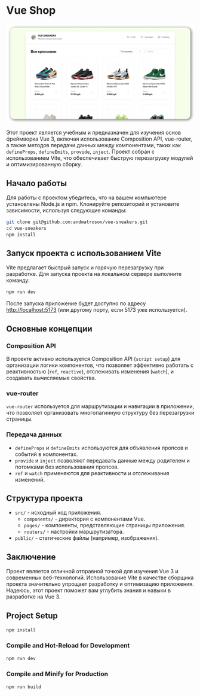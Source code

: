 # Vue Shop

![](https://github.com/andmatrosov/vue-sneakers/blob/master/preview.png)

Этот проект является учебным и предназначен для изучения основ фреймворка Vue 3, включая использование Composition API, vue-router, а также методов передачи данных между компонентами, таких как `defineProps`, `defineEmits`, `provide`, `inject`. Проект собран с использованием Vite, что обеспечивает быструю перезагрузку модулей и оптимизированную сборку.

## Начало работы

Для работы с проектом убедитесь, что на вашем компьютере установлены Node.js и npm. Клонируйте репозиторий и установите зависимости, используя следующие команды:

```bash
git clone git@github.com:andmatrosov/vue-sneakers.git
cd vue-sneakers
npm install
```

## Запуск проекта с использованием Vite

Vite предлагает быстрый запуск и горячую перезагрузку при разработке. Для запуска проекта на локальном сервере выполните команду:

```bash
npm run dev
```

После запуска приложение будет доступно по адресу [http://localhost:5173](http://localhost:5173) (или другому порту, если 5173 уже используется).

## Основные концепции

### Composition API

В проекте активно используется Composition API (`script setup`) для организации логики компонентов, что позволяет эффективно работать с реактивностью (`ref`, `reactive`), отслеживать изменения (`watch`), и создавать вычисляемые свойства.

### vue-router

`vue-router` используется для маршрутизации и навигации в приложении, что позволяет организовать многопагинную структуру без перезагрузки страницы.

### Передача данных

- `defineProps` и `defineEmits` используются для объявления пропсов и событий в компонентах.
- `provide` и `inject` позволяют передавать данные между родителем и потомками без использования пропсов.
- `ref` и `watch` применяются для реактивности и отслеживания изменений.

## Структура проекта

- `src/` - исходный код приложения.
  - `components/` - директория с компонентами Vue.
  - `pages/` - компоненты, представляющие страницы приложения.
  - `routers/` - настройки маршрутизатора.
- `public/` - статические файлы (например, изображения).

## Заключение

Проект является отличной отправной точкой для изучения Vue 3 и современных веб-технологий. Использование Vite в качестве сборщика проекта значительно упрощает разработку и оптимизацию приложения. Надеюсь, этот проект поможет вам углубить знания и навыки в разработке на Vue 3.

## Project Setup

```sh
npm install
```

### Compile and Hot-Reload for Development

```sh
npm run dev
```

### Compile and Minify for Production

```sh
npm run build
```
